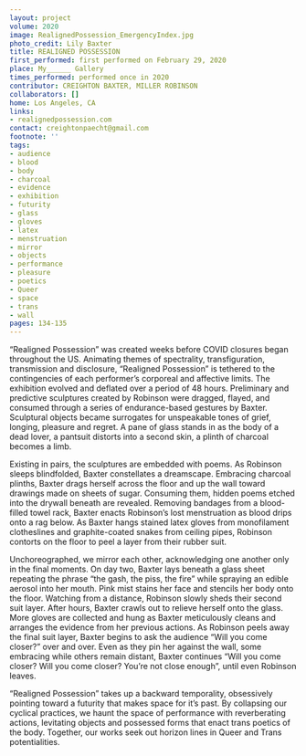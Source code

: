 ```yaml
---
layout: project
volume: 2020
image: RealignedPossession_EmergencyIndex.jpg
photo_credit: Lily Baxter
title: REALIGNED POSSESSION
first_performed: first performed on February 29, 2020
place: My______ Gallery
times_performed: performed once in 2020
contributor: CREIGHTON BAXTER, MILLER ROBINSON
collaborators: []
home: Los Angeles, CA
links:
- realignedpossession.com
contact: creightonpaecht@gmail.com
footnote: ''
tags:
- audience
- blood
- body
- charcoal
- evidence
- exhibition
- futurity
- glass
- gloves
- latex
- menstruation
- mirror
- objects
- performance
- pleasure
- poetics
- Queer
- space
- trans
- wall
pages: 134-135
---
```


“Realigned Possession” was created weeks before COVID closures began throughout the US. Animating themes of spectrality, transfiguration, transmission and disclosure, “Realigned Possession” is tethered to the contingencies of each performer’s corporeal and affective limits. The exhibition evolved and deflated over a period of 48 hours. Preliminary and predictive sculptures created by Robinson were dragged, flayed, and consumed through a series of endurance-based gestures by Baxter. Sculptural objects became surrogates for unspeakable tones of grief, longing, pleasure and regret. A pane of glass stands in as the body of a dead lover, a pantsuit distorts into a second skin, a plinth of charcoal becomes a limb. 

Existing in pairs, the sculptures are embedded with poems. As Robinson sleeps blindfolded, Baxter constellates a dreamscape. Embracing charcoal plinths, Baxter drags herself across the floor and up the wall toward drawings made on sheets of sugar. Consuming them, hidden poems etched into the drywall beneath are revealed. Removing bandages from a blood-filled towel rack, Baxter enacts Robinson’s lost menstruation as blood drips onto a rag below. As Baxter hangs stained latex gloves from monofilament clotheslines and graphite-coated snakes from ceiling pipes, Robinson contorts on the floor to peel a layer from their rubber suit.

Unchoreographed, we mirror each other, acknowledging one another only in the final moments. On day two, Baxter lays beneath a glass sheet repeating the phrase “the gash, the piss, the fire” while spraying an edible aerosol into her mouth. Pink mist stains her face and stencils her body onto the floor. Watching from a distance, Robinson slowly sheds their second suit layer. After hours, Baxter crawls out to relieve herself onto the glass. More gloves are collected and hung as Baxter meticulously cleans and arranges the evidence from her previous actions. As Robinson peels away the final suit layer, Baxter begins to ask the audience “Will you come closer?” over and over. Even as they pin her against the wall, some embracing while others remain distant, Baxter continues “Will you come closer? Will you come closer? You’re not close enough”, until even Robinson leaves. 

“Realigned Possession” takes up a backward temporality, obsessively pointing toward a futurity that makes space for it’s past. By collapsing our cyclical practices, we haunt the space of performance with reverberating actions, levitating objects and possessed forms that enact trans poetics of the body. Together, our works seek out horizon lines in Queer and Trans potentialities.
